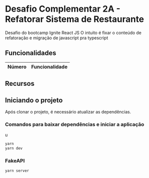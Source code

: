 # Desafio Complementar 2A - Refatorar Sistema de Restaurante

Desafio do bootcamp Ignite React JS
O intuito é fixar o conteúdo de refatoração e migração de javascript pra typescript

## Funcionalidades

| Número | Funcionalidade |
| - | - |

## Recursos

## Iniciando o projeto

Após clonar o projeto, é necessário atualizar as dependências.

### Comandos para baixar dependências e iniciar a aplicação
u
```bash
yarn
yarn dev
```

### FakeAPI

```bash
yarn server
```